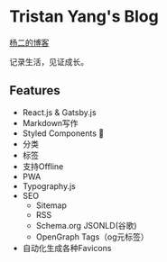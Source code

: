 # Tristan Yang's Blog

[杨二的博客](https://blog.yangerxiao.com/)

记录生活，见证成长。

## Features

- React.js & Gatsby.js
- Markdown写作
- Styled Components 💅
- 分类
- 标签
- 支持Offline
- PWA
- Typography.js
- SEO
    - Sitemap
    - RSS
    - Schema.org JSONLD(谷歌)
    - OpenGraph Tags（og元标签）
- 自动化生成各种Favicons